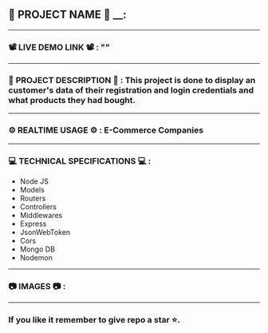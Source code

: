 ## 💼 __PROJECT__ __NAME__ 💼 __:
---------------------------------------------------------------------------------------------------------------
### 📽️ __LIVE__ __DEMO__ __LINK__ 📽️ __:__ ""
---------------------------------------------------------------------------------------------------------------
### 📄 __PROJECT__ DESCRIPTION 📄 __:__ This project is done to display an customer's data of their registration and login credentials and what products they had bought.
---------------------------------------------------------------------------------------------------------------
### ⚙️ __REALTIME__ USAGE ⚙️ __:__ E-Commerce Companies
---------------------------------------------------------------------------------------------------------------
### 💻 __TECHNICAL__ SPECIFICATIONS 💻 __:__
* Node JS
* Models
* Routers
* Controllers
* Middlewares
* Express
* JsonWebToken
* Cors
* Mongo DB
* Nodemon
---------------------------------------------------------------------------------------------------------------
### 📷 __IMAGES__ 📷 __:__
---------------------------------------------------------------------------------------------------------------
### If you like it remember to give repo a star ⭐.
